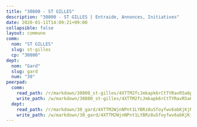 ```yaml
---
title: "30800 - ST GILLES"
description: "30800 - ST GILLES | Entraide, Annonces, Initiatives"
date: 2020-01-11T14:09:21+09:00
collapsible: false
layout: commune
comm:
  nom: "ST GILLES"
  slug: st-gilles
  cp: "30800"
dept:
  nom: "Gard"
  slug: gard
  num: "30"
peerpad:
  comm:
    read_path: /r/markdown/30800_st-gilles/4XTTM2fcJmkapk6rCtTYRavR5a6pdHNq9CHDXWLDCWaFrsBXv
    write_path: /w/markdown/30800_st-gilles/4XTTM2fcJmkapk6rCtTYRavR5a6pdHNq9CHDXWLDCWaFrsBXv-K3TgV1wkzW8vWVhSp8EByn69z9v9aVS2VdM2VDsmYe2LbeDieo8wxw41fvJxwDp7XCt3sCkCeQVHPTuNMUzicKjAWtbmALaS8hNQwybpUWHr8vyRgBqDHz5SQnVERZizdWRn2AQQ
  dept:
    read_path: /r/markdown/30_gard/4XTTM2WjnNPnt1LYBRz8uSfoyfwv6abKjKjNdBGxuvymmgvkj
    write_path: /w/markdown/30_gard/4XTTM2WjnNPnt1LYBRz8uSfoyfwv6abKjKjNdBGxuvymmgvkj-K3TgUpCvFefN2LRJ7huXqVovWWqmjJgEMWkVs9s4fhfrGjyZZK9z4gxyddycCKs6S9BWFUcJqqZYCKuxj79SWNiGiob7Xchr25rMmkVQhAFrAwBxAqY3T99GTsQfKxLrXrnx3pGK
---
```


